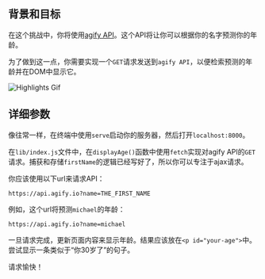 ## 背景和目标

在这个挑战中，你将使用[agify API](https://agify.io/)。这个API将让你可以根据你的名字预测你的年龄。

为了做到这一点，你需要实现一个`GET`请求发送到`agify API`，以便检索预测的年龄并在DOM中显示它。

![Highlights Gif](https://raw.githubusercontent.com/lewagon/fullstack-images/master/frontend/your-age-from-your-name.gif)

## 详细参数

像往常一样，在终端中使用`serve`启动你的服务器，然后打开`localhost:8000`。

在`lib/index.js`文件中，在`displayAge()`函数中使用`fetch`实现对agify API的`GET`请求。捕获和存储`firstName`的逻辑已经写好了，所以你可以专注于ajax请求。

你应该使用以下url来请求API：

```
https://api.agify.io?name=THE_FIRST_NAME
```

例如，这个url将预测`michael`的年龄：

```
https://api.agify.io?name=michael
```

一旦请求完成，更新页面内容来显示年龄。结果应该放在`<p id="your-age">`中。尝试显示一条类似于“你30岁了”的句子。

请求愉快！
